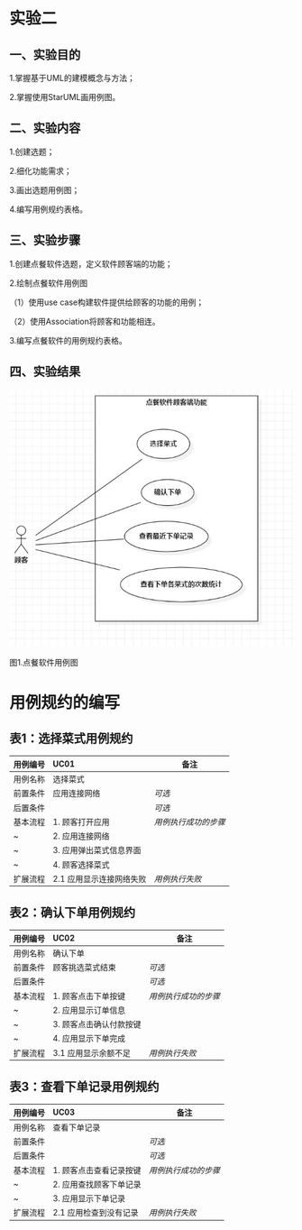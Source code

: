 # 实验二

## 一、实验目的
1.掌握基于UML的建模概念与方法；

2.掌握使用StarUML画用例图。

## 二、实验内容
1.创建选题；

2.细化功能需求；

3.画出选题用例图；

4.编写用例规约表格。

## 三、实验步骤
1.创建点餐软件选题，定义软件顾客端的功能；

2.绘制点餐软件用例图

（1）使用use case构建软件提供给顾客的功能的用例；

（2）使用Association将顾客和功能相连。

3.编写点餐软件的用例规约表格。

## 四、实验结果
![点餐软件用例图](./model02.jpg)

图1.点餐软件用例图

# 用例规约的编写

## 表1：选择菜式用例规约  

用例编号  | UC01 | 备注  
-|:-|-  
用例名称  | 选择菜式  |   
前置条件  | 应用连接网络   | *可选*   
后置条件  |     | *可选*   
基本流程  | 1. 顾客打开应用  |*用例执行成功的步骤*    
~| 2. 应用连接网络  |   
~| 3. 应用弹出菜式信息界面    |   
~| 4. 顾客选择菜式  |     
扩展流程  | 2.1 应用显示连接网络失败  |*用例执行失败*    


## 表2：确认下单用例规约  

用例编号  | UC02 | 备注  
-|:-|-  
用例名称  | 确认下单  |   
前置条件  |  顾客挑选菜式结束    | *可选*   
后置条件  |      | *可选*   
基本流程  | 1. 顾客点击下单按键  |*用例执行成功的步骤*    
~| 2. 应用显示订单信息 |   
~| 3. 顾客点击确认付款按键 |   
~| 4. 应用显示下单完成  |    
扩展流程  | 3.1 应用显示余额不足   |*用例执行失败*    


## 表3：查看下单记录用例规约  

用例编号  | UC03 | 备注  
-|:-|-  
用例名称  |查看下单记录 |   
前置条件  |      | *可选*   
后置条件  |      | *可选*   
基本流程  | 1. 顾客点击查看记录按键  |*用例执行成功的步骤*    
~| 2. 应用查找顾客下单记录  |   
~| 3. 应用显示下单记录  |    
扩展流程  | 2.1 应用检查到没有记录  |*用例执行失败*     
